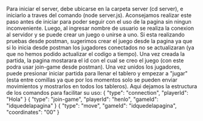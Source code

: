 Para iniciar el server, debe ubicarse en la carpeta server (cd server), e iniciarlo a traves del comando (node server.js).
Aconsejamos realizar este paso antes de iniciar para poder seguir con el uso de la pagina sin ningun inconveniente.
Luego, al ingresar nombre de usuario se realiza la conexion al servidor y se puede crear un juego o unirse a uno.
Si esta realizando pruebas desde postman, sugerimos crear el juego desde la pagina ya que si lo inicia desde postman los jugadores
conectados no se actualizaran (ya que no hemos podido actualizar el codigo a tiempo).
Una vez creada la partida, la pagina mostarara el id con el cual se creo el juego (con este podra usar join-game desde postman).
Una vez unidos los jugadores, puede presionar iniciar partida para llenar el tablero y empezar a "jugar" (esta entre comillas
ya que por los momentos solo se pueden enviar movimientos y mostrarlos en todos los tableros).
Aqui dejamos la estructura de los comandos para facilitar su uso:
{
    "type": "connection",
    "playerId": "Hola"
}
{
    "type": "join-game",
    "playerId": "henlo",
    "gameId": "idquedelapagina"
}
{
    "type": "move",
    "gameId": "idquedelapagina",
    "coordinates": "00"
}